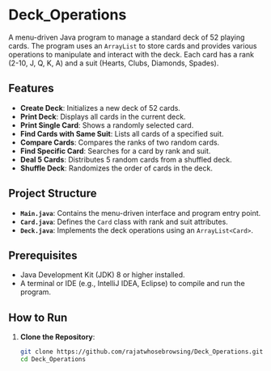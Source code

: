 # Deck_Operations

A menu-driven Java program to manage a standard deck of 52 playing cards. The program uses an `ArrayList` to store cards and provides various operations to manipulate and interact with the deck. Each card has a rank (2-10, J, Q, K, A) and a suit (Hearts, Clubs, Diamonds, Spades).

## Features
- **Create Deck**: Initializes a new deck of 52 cards.
- **Print Deck**: Displays all cards in the current deck.
- **Print Single Card**: Shows a randomly selected card.
- **Find Cards with Same Suit**: Lists all cards of a specified suit.
- **Compare Cards**: Compares the ranks of two random cards.
- **Find Specific Card**: Searches for a card by rank and suit.
- **Deal 5 Cards**: Distributes 5 random cards from a shuffled deck.
- **Shuffle Deck**: Randomizes the order of cards in the deck.

## Project Structure
- **`Main.java`**: Contains the menu-driven interface and program entry point.
- **`Card.java`**: Defines the `Card` class with rank and suit attributes.
- **`Deck.java`**: Implements the deck operations using an `ArrayList<Card>`.

## Prerequisites
- Java Development Kit (JDK) 8 or higher installed.
- A terminal or IDE (e.g., IntelliJ IDEA, Eclipse) to compile and run the program.

## How to Run
1. **Clone the Repository**:
   ```bash
   git clone https://github.com/rajatwhosebrowsing/Deck_Operations.git
   cd Deck_Operations

